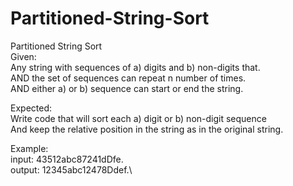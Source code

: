 # Partitioned-String-Sort
Partitioned String Sort\
Given:\
Any string with sequences of a) digits and b) non-digits that.\
AND the set of sequences can repeat n number of times.\
AND either a) or b) sequence can start or end the string.

Expected:\
Write code that will sort each a) digit or b) non-digit sequence\
And keep the relative position in the string as in the original string.

Example:\
input: 43512abc87241dDfe.\
output: 12345abc12478Ddef.\
